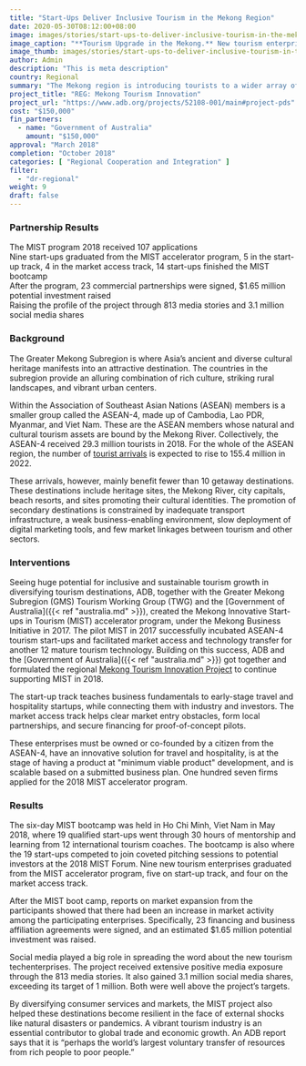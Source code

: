 ```yaml
---
title: "Start-Ups Deliver Inclusive Tourism in the Mekong Region"
date: 2020-05-30T08:12:00+08:00
image: images/stories/start-ups-to-deliver-inclusive-tourism-in-the-mekong-region.jpg
image_caption: "**Tourism Upgrade in the Mekong.** New tourism enterprises using start-up technologies are promoting a more inclusive and sustainable tourism industry in the Greater Mekong Region by supporting the millions of tourists who flock to this part of Asia yearly."
image_thumb: images/stories/start-ups-to-deliver-inclusive-tourism-in-the-mekong-region-th.jpg
author: Admin
description: "This is meta description"
country: Regional
summary: "The Mekong region is introducing tourists to a wider array of attractions after several tourism start-ups are placed under an innovation accelerator program, supported by the Government of Australia. As the success of these start-ups gains and sustains momentum, the Mekong region is on its way to having a more inclusive and sustainable tourism industry."
project_title: "REG: Mekong Tourism Innovation"
project_url: "https://www.adb.org/projects/52108-001/main#project-pds"
cost: "$150,000"
fin_partners: 
  - name: "Government of Australia"
    amount: "$150,000"
approval: "March 2018"
completion: "October 2018"
categories: [ "​Regional Cooperation and Integration​" ]
filter:
  - "dr-regional"
weight: 9
draft: false
---
```


### Partnership Results

<div class="dr-results row">
  <div class="col-md-6 mb-5"><i class="icon-check-circle"></i> <span>The MIST program 2018 received 107 applications</span></div>
  <div class="col-md-6 mb-5"><i class="icon-check-circle"></i> <span>Nine start-ups graduated from the MIST accelerator program, 5 in the start-up track, 4 in the market access track, 14 start-ups finished the MIST bootcamp</span></div>
  <div class="col-md-6 mb-5"><i class="icon-check-circle"></i> <span>After the program, 23 commercial partnerships were signed, $1.65 million potential investment raised</span></div>
  <div class="col-md-6 mb-5"><i class="icon-check-circle"></i> <span>Raising the profile of the project through 813 media stories and 3.1 million social media shares</span></div>
</div>

### Background

The Greater Mekong Subregion is where Asia’s ancient and diverse cultural heritage manifests into an attractive destination. The countries in the subregion provide an alluring combination of rich culture, striking rural landscapes, and vibrant urban centers.  

Within the Association of Southeast Asian Nations (ASEAN) members is a smaller group called the ASEAN-4, made up of Cambodia, Lao PDR, Myanmar, and Viet Nam. These are the ASEAN members whose natural and cultural tourism assets are bound by the Mekong River. Collectively, the ASEAN-4 received 29.3 million tourists in 2018. For the whole of the ASEAN region, the number of [tourist arrivals](https://seasia.co/2019/03/15/international-tourist-arrivals-in-southeast-asia-countries-2018) is expected to rise to 155.4 million in 2022.  

These arrivals, however, mainly benefit fewer than 10 getaway destinations. These destinations include heritage sites, the Mekong River, city capitals, beach resorts, and sites promoting their cultural identities. The promotion of secondary destinations is constrained by inadequate transport infrastructure, a weak business-enabling environment, slow deployment of digital marketing tools, and few market linkages between tourism and other sectors.

### Interventions

Seeing huge potential for inclusive and sustainable tourism growth in diversifying tourism destinations, ADB, together with the Greater Mekong Subregion (GMS) Tourism Working Group (TWG) and the [Government of Australia]({{< ref "australia.md" >}}), created the Mekong Innovative Start-ups in Tourism (MIST) accelerator program, under the Mekong Business Initiative in 2017. The pilot MIST in 2017 successfully incubated ASEAN-4 tourism start-ups and facilitated market access and technology transfer for another 12 mature tourism technology. Building on this success, ADB and the [Government of Australia]({{< ref "australia.md" >}}) got together and formulated the regional [Mekong Tourism Innovation Project](https://www.adb.org/sites/default/files/project-documents/52108/52108-001-tcr-en.pdf) to continue supporting MIST in 2018.

The start-up track teaches business fundamentals to early-stage travel and hospitality startups, while connecting them with industry and investors. The market access track helps clear market entry obstacles, form local partnerships, and secure financing for proof-of-concept pilots.

These enterprises must be owned or co-founded by a citizen from the ASEAN-4, have an innovative solution for travel and hospitality, is at the stage of having a product at "minimum viable product" development, and is scalable based on a submitted business plan. One hundred seven firms applied for the 2018 MIST accelerator program.

### Results

The six-day MIST bootcamp was held in Ho Chi Minh, Viet Nam in May 2018, where 19 qualified start-ups went through 30 hours of mentorship and learning from 12 international tourism coaches. The bootcamp is also where the 19 start-ups competed to join coveted pitching sessions to potential investors at the 2018 MIST Forum. Nine new tourism enterprises graduated from the MIST accelerator program, five on start-up track, and four on the market access track.  

After the MIST boot camp, reports on market expansion from the participants showed that there had been an increase in market activity among the participating enterprises. Specifically, 23 financing and business affiliation agreements were signed, and an estimated $1.65 million potential investment was raised.  

Social media played a big role in spreading the word about the new tourism techenterprises. The project received extensive positive media exposure through the 813 media stories. It also gained 3.1 million social media shares, exceeding its target of 1 million. Both were well above the project’s targets.

By diversifying consumer services and markets, the MIST project also helped these destinations become resilient in the face of external shocks like natural disasters or pandemics. A vibrant tourism industry is an essential contributor to global trade and economic growth. An ADB report says that it is “perhaps the world’s largest voluntary transfer of resources from rich people to poor people.”